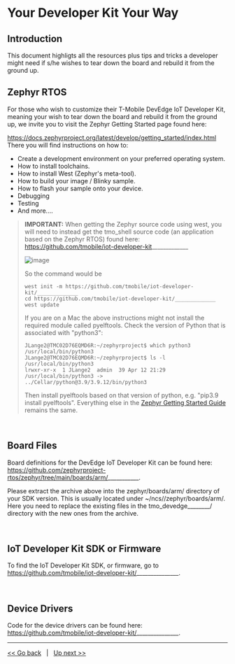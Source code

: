 # Your Developer Kit Your Way

## Introduction
This document highligts all the resources plus tips and tricks a developer might need if s/he wishes to tear down the board and rebuild it from the ground up. 

## Zephyr RTOS

For those who wish to customize their T-Mobile DevEdge IoT Developer Kit, meaning your wish to tear down the board and rebuild it from the ground up, we invite you to visit the Zephyr Getting Started page found here:

https://docs.zephyrproject.org/latest/develop/getting_started/index.html
There you will find instructions on how to:

- Create a development environment on your preferred operating system.
- How to install toolchains.
- How to install West (Zephyr's meta-tool). 
- How to build your image / Blinky sample.
- How to flash your sample onto your device.
- Debugging
- Testing
- And more....

> **IMPORTANT:** When getting the Zephyr source code using west, you will need to instead get the tmo_shell source code (an application based on the Zephyr RTOS) found here: https://github.com/tmobile/iot-developer-kit_____________
> 
> ![image](https://user-images.githubusercontent.com/60194531/172735789-4c5f5a2b-71c9-4893-89ce-9d58e61d926c.png)
> 
> So the command would be
> ```
> west init -m https://github.com/tmobile/iot-developer-kit/_____________
> cd https://github.com/tmobile/iot-developer-kit/_____________
> west update
> ```
> If you are on a Mac the above instructions might not install the required module called pyelftools. 
> Check the version of Python that is associated with "python3":
> ```
> JLange2@TMC02D76EQMD6R:~/zephyrproject$ which python3
> /usr/local/bin/python3
> JLange2@TMC02D76EQMD6R:~/zephyrproject$ ls -l /usr/local/bin/python3
> lrwxr-xr-x  1 JLange2  admin  39 Apr 12 21:29 /usr/local/bin/python3 -> ../Cellar/python@3.9/3.9.12/bin/python3
> ```
> Then install pyelftools based on that version of python, e.g. "pip3.9 install pyelftools".
> Everything else in the [Zephyr Getting Started Guide](https://docs.zephyrproject.org/latest/develop/getting_started/index.html) remains the same.

<br>

## Board Files
Board definitions for the DevEdge IoT Developer Kit can be found here: https://github.com/zephyrproject-rtos/zephyr/tree/main/boards/arm/___________.

Please extract the archive above into the zephyr/boards/arm/ directory of your SDK version. This is usually located under ~/ncs/<sdk-version>/zephyr/boards/arm/. Here you need to replace the existing files in the tmo_devedge________/ directory with the new ones from the archive.

<br>

## IoT Developer Kit SDK or Firmware
  
To find the IoT Developer Kit SDK, or firmware, go to https://github.com/tmobile/iot-developer-kit/_______________.  

<br>

## Device Drivers
Code for the device drivers can be found here: https://github.com/tmobile/iot-developer-kit/_______________.  



***
[<< Go back](04-Connecting-to-the-T-Mobile-LTE-M-Network.md) &nbsp; | &nbsp; [Up next >>](06-Interacting-with-the-Kit-at-CLI-via-the-tmo_shell.md)
